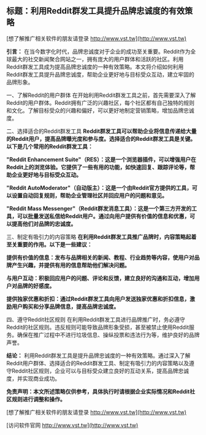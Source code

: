 ## **标题：利用Reddit群发工具提升品牌忠诚度的有效策略**

[想了解推广相关软件的朋友请登录 http://www.vst.tw](http://www.vst.tw)

**引言：**
在当今数字化时代，品牌忠诚度对于企业的成功至关重要。Reddit作为全球最大的社交新闻聚合网站之一，拥有庞大的用户群体和活跃的社区。利用Reddit群发工具成为提高品牌忠诚度的一种有效策略。本文将介绍如何利用Reddit群发工具提升品牌忠诚度，帮助企业更好地与目标受众互动，建立牢固的品牌形象。

一、了解Reddit的用户群体
在开始利用Reddit群发工具之前，首先需要深入了解Reddit的用户群体。Reddit拥有广泛的兴趣社区，每个社区都有自己独特的规则和文化。了解目标受众的兴趣和偏好，可以更好地制定营销策略，增加品牌忠诚度。

二、选择适合的Reddit群发工具
**Reddit群发工具可以帮助企业将信息传递给大量的Reddit用户，提高品牌曝光度和参与度。选择适合的Reddit群发工具是关键。以下是几个常用的Reddit群发工具：**

**"Reddit Enhancement Suite"（RES）：这是一个浏览器插件，可以增强用户在Reddit上的浏览体验。它提供了一些有用的功能，如快速回复、跟踪评论等，帮助企业更好地与目标受众互动。**

**"Reddit AutoModerator"（自动版主）：这是一个由Reddit官方提供的工具，可以设置自动回复规则，帮助企业管理社区并回应用户的问题和意见。**

**"Reddit Mass Messenger"（Reddit群发消息工具）：这是一个第三方开发的工具，可以批量发送私信给Reddit用户。通过向用户提供有价值的信息和优惠，可以提高他们对品牌的忠诚度。**

三、制定有吸引力的内容策略
**在利用Reddit群发工具推广品牌时，内容策略起着至关重要的作用。以下是一些建议：**

**提供有价值的信息：发布与品牌相关的新闻、教程、行业趋势等内容，使用户对品牌产生兴趣，并提供有用的信息帮助他们解决问题。**

**与用户互动：积极回应用户的问题、评论和反馈，建立良好的沟通和互动，增加用户对品牌的好感度。**

**提供独家优惠和折扣：通过Reddit群发工具向用户发送独家优惠和折扣信息，激励用户购买和分享品牌信息，提高品牌忠诚度。**

四、遵守Reddit社区规则
在利用Reddit群发工具进行品牌推广时，务必遵守Reddit的社区规则。违反规则可能导致品牌形象受损，甚至被禁止使用Reddit服务。确保在推广过程中不进行垃圾信息、操纵投票和违法行为等，维护良好的品牌声誉。

**结论：**
利用Reddit群发工具是提升品牌忠诚度的一种有效策略。通过深入了解Reddit用户群体、选择适合的Reddit群发工具、制定有吸引力的内容策略以及遵守Reddit社区规则，企业可以与目标受众建立良好的互动关系，提高品牌忠诚度，并实现商业成功。

**免责声明：本文所述策略仅供参考，具体执行时请根据企业实际情况和Reddit社区规则进行调整和操作。**

[想了解推广相关软件的朋友请登录 http://www.vst.tw](http://www.vst.tw)


[访问软件官网 http://www.vst.tw](http://www.vst.tw)
